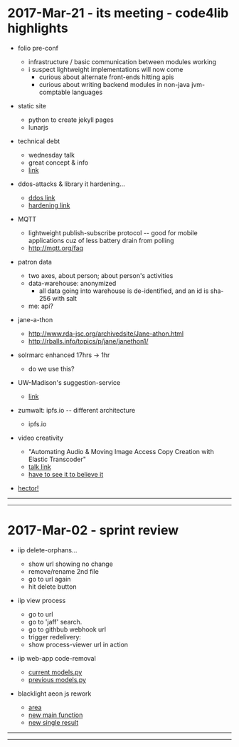 2017-Mar-21 - its meeting - code4lib highlights
===============================================

- folio pre-conf
    - infrastructure / basic communication between modules working
    - i suspect lightweight implementations will now come
        - curious about alternate front-ends hitting apis
        - curious about writing backend modules in non-java jvm-comptable languages

- static site
    - python to create jekyll pages
    - lunarjs

- technical debt
    - wednesday talk
    - great concept & info
    - [link](http://2017.code4lib.org/talks/A-technical-debt-approach-to-metadata-management)

- ddos-attacks & library it hardening...
    - [ddos link](http://2017.code4lib.org/talks/Boxing-the-Hydra-Defending-against-Denial-of-Service-attacks)
    - [hardening link](http://2017.code4lib.org/talks/Making-Your-Library-IT-Defensible-5-Easy-Things-To-Prevent-85-of-All-Targeted-Cyber-Intrusions)

- MQTT
    - lightweight publish-subscribe protocol -- good for mobile applications cuz of less battery drain from polling
    - http://mqtt.org/faq


- patron data
    - two axes, about person; about person's activities
    - data-warehouse: anonymized
        - all data going into warehouse is de-identified, and an id is sha-256 with salt
    - me: api?

- jane-a-thon
    - http://www.rda-jsc.org/archivedsite/Jane-athon.html
    - http://rballs.info/topics/p/jane/janethon1/

- solrmarc enhanced 17hrs -> 1hr
    - do we use this?

- UW-Madison's suggestion-service
    - [link](http://2017.code4lib.org/talks/Coordinated-Discovery-UWMadisons-approach-to-building-its-library-discovery-platform)

- zumwalt: ipfs.io -- different architecture
    - ipfs.io

- video creativity
    - "Automating Audio & Moving Image Access Copy Creation with Elastic Transcoder"
    - [talk link](http://2017.code4lib.org/talks/Automating-Audio-Moving-Image-Access-Copy-Creation-with-Elastic-Transcoder-in-Seussian-Rhyme)
    - [have to see it to believe it](https://youtu.be/xRuPShYelm4?t=3h25m12s)

- [hector!](https://youtu.be/eUArNAG-CY4?t=2h56m38s)

---

---


2017-Mar-02 - sprint review
===========================

- iip delete-orphans...
    - show url showing no change
    - remove/rename 2nd file
    - go to url again
    - hit delete button

- iip view process
    - go to url
    - go to 'jaff' search.
    - go to githbub webhook url
    - trigger redelivery:
    - show process-viewer url in action

- iip web-app code-removal
    - [current models.py](https://github.com/Brown-University-Library/iip/blob/master/iip_search_app/models.py)
    - [previous models.py](https://github.com/Brown-University-Library/iip/blob/83572220e77a5aff0a74b86fa76fda4a9d872b07/iip_search_app/models.py)

- blacklight aeon js rework
    - [area](https://github.com/Brown-University-Library/bul-search/tree/js_link_rework/app/assets/javascripts)
    - [new main function](https://github.com/Brown-University-Library/bul-search/blob/js_link_rework/app/assets/javascripts/application.js)
    - [new single result](https://github.com/Brown-University-Library/bul-search/blob/js_link_rework/app/assets/javascripts/catalog_record_availability.js)

---

---

